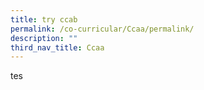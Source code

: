 ```yaml
---
title: try ccab
permalink: /co-curricular/Ccaa/permalink/
description: ""
third_nav_title: Ccaa
---
```

tes